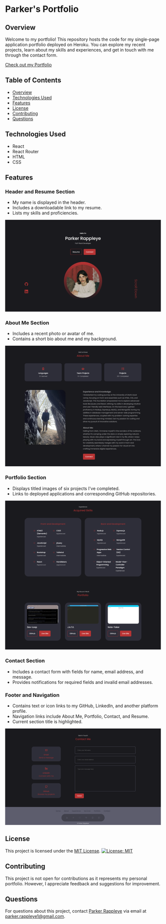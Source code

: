 # Parker's Portfolio

## Overview
Welcome to my portfolio! This repository hosts the code for my single-page application portfolio deployed on Heroku. You can explore my recent projects, learn about my skills and experiences, and get in touch with me through the contact form.

[Check out my Portfolio](https://parker-rappleye-portfolio-3e446a2b2490.herokuapp.com)

## Table of Contents
- [Overview](#overview)
- [Technologies Used](#technologies-used)
- [Features](#features)
- [License](#license)
- [Contributing](#contributing)
- [Questions](#questions)

## Technologies Used

- React
- React Router
- HTML
- CSS

## Features

### Header and Resume Section
- My name is displayed in the header.
- Includes a downloadable link to my resume.
- Lists my skills and proficiencies.
  
![Header](src/assets/header.png)

### About Me Section
- Includes a recent photo or avatar of me.
- Contains a short bio about me and my background.
  
![About Me](src/assets/about.png)

### Portfolio Section
- Displays titled images of six projects I've completed.
- Links to deployed applications and corresponding GitHub repositories.
  
![Portfolio](src/assets/projects.png)

### Contact Section
- Includes a contact form with fields for name, email address, and message.
- Provides notifications for required fields and invalid email addresses.

### Footer and Navigation
- Contains text or icon links to my GitHub, LinkedIn, and another platform profile.
- Navigation links include About Me, Portfolio, Contact, and Resume.
- Current section title is highlighted.
  
![Footer and Navigation](src/assets/contact-footer.png)

## License

This project is licensed under the [MIT License](./LICENSE).
[![License: MIT](https://img.shields.io/badge/License-MIT-yellow.svg)](./LICENSE)

## Contributing

This project is not open for contributions as it represents my personal portfolio. However, I appreciate feedback and suggestions for improvement.

## Questions
For questions about this project, contact [Parker Rappleye](https://github.com/prappleman) via email at parker.rappleye1@gmail.com.
